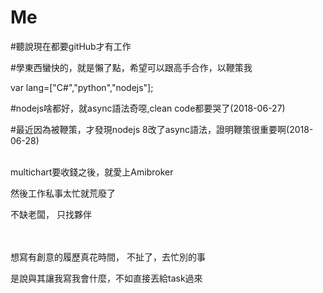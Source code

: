 # Me

#聽說現在都要gitHub才有工作

#學東西蠻快的，就是懶了點，希望可以跟高手合作，以鞭策我

var lang=["C#","python","nodejs"];  

#nodejs啥都好，就async語法奇噁,clean code都要哭了(2018-06-27)

#最近因為被鞭策，才發現nodejs 8改了async語法，證明鞭策很重要啊(2018-06-28)

<br />
multichart要收錢之後，就愛上Amibroker

然後工作私事太忙就荒廢了
<br />

不缺老闆， 只找夥伴

<br />

<br />
想寫有創意的履歷真花時間， 不扯了，去忙別的事

是說與其讓我寫我會什麼，不如直接丟給task過來


<br /><br /><br /><br />


